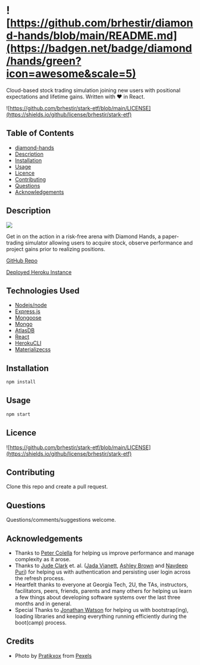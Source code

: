 # ![https://github.com/brhestir/diamond-hands/blob/main/README.md](https://badgen.net/badge/diamond/hands/green?icon=awesome&scale=5)

Cloud-based stock trading simulation joining new users with positional expectations and lifetime gains. Written with ❤️ in React.

![https://github.com/brhestir/stark-etf/blob/main/LICENSE](https://shields.io/github/license/brhestir/stark-etf)

## Table of Contents

- [diamond-hands](#diamond-hands)
- [Description](#description)
- [Installation](#installation)
- [Usage](#usage)
- [Licence](#licence)
- [Contributing](#contributing)
- [Questions](#questions)
- [Acknowledgements](#acknowledgements)

## Description

![](./assets/images/diamond-hands.png)

Get in on the action in a risk-free arena with Diamond Hands, a paper-trading simulator allowing users to acquire stock, observe performance and project gains prior to realizing positions.

[GitHub Repo](https://github.com/brhestir/diamond-hands)

[Deployed Heroku Instance](https://serene-bastion-85058.herokuapp.com/)

## Technologies Used

- [Nodejs/node](https://github.com/nodejs/node)
- [Express.js](https://github.com/expressjs/express)
- [Mongoose](https://github.com/Automattic/mongoose)
- [Mongo](https://github.com/mongodb/mongo)
- [AtlasDB](https://github.com/palantir/atlasdb)
- [React](https://github.com/facebook/react)
- [HerokuCLI](https://github.com/heroku/cli)
- [Materializecss](https://github.com/dogfalo/materialize)

## Installation

```bash
npm install
```

## Usage

```bash
npm start
```

## Licence

![https://github.com/brhestir/stark-etf/blob/main/LICENSE](https://shields.io/github/license/brhestir/stark-etf)

## Contributing

Clone this repo and create a pull request.

## Questions

Questions/comments/suggestions welcome.

## Acknowledgements

- Thanks to [Peter Colella](https://github.com/petercolella) for helping us improve performance and manage complexity as it arose.
- Thanks to [Jude Clark](https://github.com/judeclark19) et. al. ([Jada Vianett](https://github.com/jadavianett), [Ashley Brown](https://github.com/afbrown1216) and [Navdeep Puri](https://github.com/NavdeepDP)) for helping us with authentication and persisting user login across the refresh process.
- Heartfelt thanks to everyone at Georgia Tech, 2U, the TAs, instructors, facilitators, peers, friends, parents and many others for helping us learn a few things about developing software systems over the last three months and in general.
- Special Thanks to [Jonathan Watson](https://github.com/jonathanjwatson) for helping us with bootstrap(ing), loading libraries and keeping everything running efficiently during the boot(camp) process.

## Credits

- Photo by [Pratikxox](https://www.pexels.com/@pratikxox-1643052?utm_content=attributionCopyText&utm_medium=referral&utm_source=pexels) from [Pexels](https://www.pexels.com/photo/heap-of-golden-and-silver-coins-3222685/?utm_content=attributionCopyText&utm_medium=referral&utm_source=pexels)
